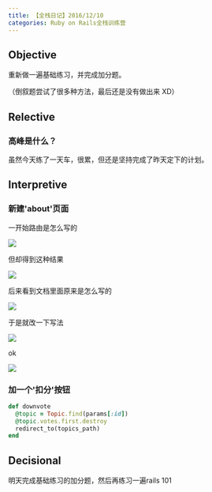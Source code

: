 ```yaml
---
title: 【全栈日记】2016/12/10
categories: Ruby on Rails全栈训练营
---
```


## Objective

重新做一遍基础练习，并完成加分题。

（倒叙题尝试了很多种方法，最后还是没有做出来 XD）

## Relective

### 高峰是什么？

虽然今天练了一天车，很累，但还是坚持完成了昨天定下的计划。

## Interpretive

### 新建'about'页面

一开始路由是怎么写的

![](http://oggx6lf7f.bkt.clouddn.com/mwdwh.jpg)

但却得到这种结果

![](http://oggx6lf7f.bkt.clouddn.com/f5evc.jpg)

后来看到文档里面原来是怎么写的

![](http://oggx6lf7f.bkt.clouddn.com/sqxax.jpg)

于是就改一下写法

![](http://oggx6lf7f.bkt.clouddn.com/idf0m.jpg)

ok

![](http://oggx6lf7f.bkt.clouddn.com/bpry1.jpg)

### 加一个'扣分'按钮

```ruby
def downvote
  @topic = Topic.find(params[:id])
  @topic.votes.first.destroy
  redirect_to(topics_path)
end
```

## Decisional

明天完成基础练习的加分题，然后再练习一遍rails 101